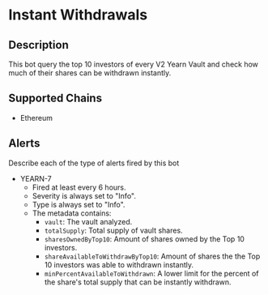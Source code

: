 # Instant Withdrawals

## Description

This bot query the top 10 investors of every V2 Yearn Vault and check how much of their shares can be withdrawn instantly.

## Supported Chains

- Ethereum

## Alerts

Describe each of the type of alerts fired by this bot

- YEARN-7
  - Fired at least every 6 hours.
  - Severity is always set to "Info".
  - Type is always set to "Info".
  - The metadata contains:
    - `vault`: The vault analyzed.
    - `totalSupply`: Total supply of vault shares.
    - `sharesOwnedByTop10`: Amount of shares owned by the Top 10 investors.
    - `shareAvailableToWithdrawByTop10`: Amount of shares the the Top 10 investors was able to withdrawn instantly.
    - `minPercentAvailableToWithdrawn`: A lower limit for the percent of the share's total supply that can be instantly withdrawn.
